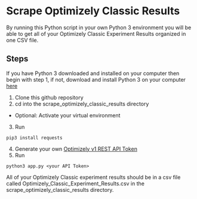 # Scrape Optimizely Classic Results
By running this Python script in your own Python 3 environment you will be able to get all of your Optimizely Classic Experiment Results organized in one CSV file.

## Steps
If you have Python 3 downloaded and installed on your computer then begin with step 1, if not, download and install Python 3 on your computer [here](https://www.python.org/downloads/)
1. Clone this github repository
2. cd into the scrape_optimizely_classic_results directory
* Optional: Activate your virtual environment
3. Run
```
pip3 install requests
```
4. Generate your own [Optimizely v1 REST API Token](https://help.optimizely.com/Integrate_Other_Platforms/Generate_an_API_token_in_Optimizely_Classic)
5. Run
```
python3 app.py <your API Token>
```

All of your Optimizely Classic experiment results should be in a csv file called Optimizely_Classic_Experiment_Results.csv in the scrape_optimizely_classic_results directory.
